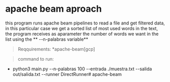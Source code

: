 # apache beam aproach

this program runs apache beam pipelines to read a file and get filtered data,
in this particular case we get a sorted list of most used words in the text,
the program receives as aparameter the number of words we want in the list using the
** --n-palabras variable**

> Reqquirements:
*apache-beam[gcp]

> command to run:  
* python3 main.py  --n-palabras 100 --entrada ./muestra.txt --salida out/salida.txt --runner DirectRunner# apache-beam
